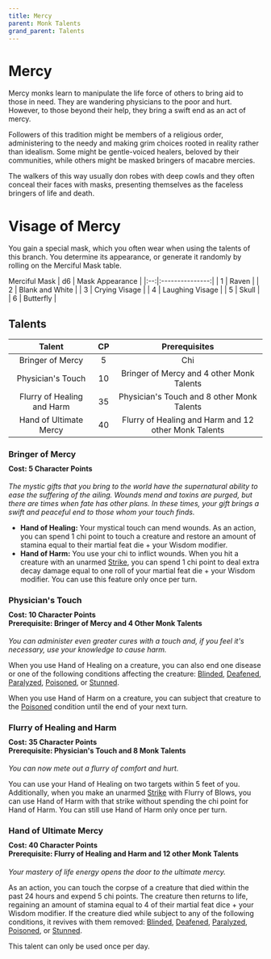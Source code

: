 ```yaml
---
title: Mercy
parent: Monk Talents
grand_parent: Talents
---
```


# Mercy
Mercy monks learn to manipulate the life force of others to bring aid to those in need. They are wandering physicians to the poor and hurt. However, to those beyond their help, they bring a swift end as an act of mercy.

Followers of this tradition might be members of a religious order, administering to the needy and making grim choices rooted in reality rather than idealism. Some might be gentle-voiced healers, beloved by their communities, while others might be masked bringers of macabre mercies.

The walkers of this way usually don robes with deep cowls and they often conceal their faces with masks, presenting themselves as the faceless bringers of life and death.

# Visage of Mercy
You gain a special mask, which you often wear when using the talents of this branch. You determine its appearance, or generate it randomly by rolling on the Merciful Mask table.

Merciful Mask
| d6 | Mask Appearance |
|:--:|:---------------:|
| 1 | Raven           |
| 2 | Blank and White |
| 3 | Crying Visage   |
| 4 | Laughing Visage |
| 5 | Skull           |
| 6 | Butterfly       |

## Talents

| Talent | CP | Prerequisites |
|:------:|:--:|:-------------:|
| Bringer of Mercy           | 5  | Chi |
| Physician's Touch          | 10 | Bringer of Mercy and 4 other Monk Talents |
| Flurry of Healing and Harm | 35 | Physician's Touch and 8 other Monk Talents |
| Hand of Ultimate Mercy     | 40 | Flurry of Healing and Harm and 12 other Monk Talents |

### Bringer of Mercy

<div style="margin-top:-10px;"></div>

#### **Cost:** 5 Character Points
*The mystic gifts that you bring to the world have the supernatural ability to ease the suffering of the ailing. Wounds mend and toxins are purged, but there are times when fate has other plans. In these times, your gift brings a swift and peaceful end to those whom your touch finds.*
* **Hand of Healing:** Your mystical touch can mend wounds. As an action, you can spend 1 chi point to touch a creature and restore an amount of stamina equal to their martial feat die + your Wisdom modifier.
* **Hand of Harm:** You use your chi to inflict wounds. When you hit a creature with an unarmed [Strike](https://stormchaserroleplaying.com/stormchaserRPG/Combat/Actions/Strike/), you can spend 1 chi point to deal extra decay damage equal to one roll of your martial feat die + your Wisdom modifier. You can use this feature only once per turn.

### Physician's Touch

<div style="margin-top:-10px;"></div>

#### **Cost:** 10 Character Points<br>**Prerequisite:** Bringer of Mercy and 4 Other Monk Talents
*You can administer even greater cures with a touch and, if you feel it's necessary, use your knowledge to cause harm.*

When you use Hand of Healing on a creature, you can also end one disease or one of the following conditions affecting the creature: [Blinded](https://stormchaserroleplaying.com/stormchaserRPG/Conditions/Blinded/), [Deafened](https://stormchaserroleplaying.com/stormchaserRPG/Conditions/Deafened/), [Paralyzed](https://stormchaserroleplaying.com/stormchaserRPG/Conditions/Paralysed/), [Poisoned](https://stormchaserroleplaying.com/stormchaserRPG/Conditions/Poisoned/), or [Stunned](https://stormchaserroleplaying.com/stormchaserRPG/Conditions/Stunned/).

When you use Hand of Harm on a creature, you can subject that creature to the [Poisoned](https://stormchaserroleplaying.com/stormchaserRPG/Conditions/Poisoned/) condition until the end of your next turn.

### Flurry of Healing and Harm

<div style="margin-top:-10px;"></div>

#### **Cost:** 35 Character Points<br>**Prerequisite:** Physician's Touch and 8 Monk Talents
*You can now mete out a flurry of comfort and hurt.*

You can use your Hand of Healing on two targets within 5 feet of you. Additionally, when you make an unarmed [Strike](https://stormchaserroleplaying.com/stormchaserRPG/Combat/Actions/Strike/) with Flurry of Blows, you can use Hand of Harm with that strike without spending the chi point for Hand of Harm. You can still use Hand of Harm only once per turn.

### Hand of Ultimate Mercy

<div style="margin-top:-10px;"></div>

#### **Cost:** 40 Character Points<br>**Prerequisite:** Flurry of Healing and Harm and 12 other Monk Talents
*Your mastery of life energy opens the door to the ultimate mercy.*

As an action, you can touch the corpse of a creature that died within the past 24 hours and expend 5 chi points. The creature then returns to life, regaining an amount of stamina equal to 4 of their martial feat dice + your Wisdom modifier. If the creature died while subject to any of the following conditions, it revives with them removed: [Blinded](https://stormchaserroleplaying.com/stormchaserRPG/Conditions/Blinded/), [Deafened](https://stormchaserroleplaying.com/stormchaserRPG/Conditions/Deafened/), [Paralyzed](https://stormchaserroleplaying.com/stormchaserRPG/Conditions/Paralysed/), [Poisoned](https://stormchaserroleplaying.com/stormchaserRPG/Conditions/Poisoned/), or [Stunned](https://stormchaserroleplaying.com/stormchaserRPG/Conditions/Stunned/).

This talent can only be used once per day.
